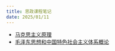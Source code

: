 ```yaml
---
title: 思政课程笔记
date: 2025/01/11
---
```


- [马克思主义原理](/notebook/si-zheng/ma-yuan)
- [毛泽东思想和中国特色社会主义体系概论](/notebook/si-zheng/mao-gai)

